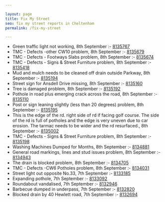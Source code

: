 ```yaml
---

layout: page
title: Fix My Street
seo: fix my street reports in Cheltenham
permalink: /fix-my-street

---
```


<!-- fix_marker starts -->

- Green traffic light not working, 8th September :- [8135767](https://www.fixmystreet.com/report/8135767)
- TMC - Defects -other CW10 problem, 8th September :- [8135679](https://www.fixmystreet.com/report/8135679)
- TMC - Defects - Footways Slabs problem, 8th September :- [8135674](https://www.fixmystreet.com/report/8135674)
- TMC - Defects - Signs & Street Furniture problem, 8th September :- [8135418](https://www.fixmystreet.com/report/8135418)
- Mud and mulch needs to be cleaned off drain outside Parkway, 8th September :- [8135194](https://www.fixmystreet.com/report/8135194)
- Street sign for Ansdell Drive missing, 8th September :- [8135160](https://www.fixmystreet.com/report/8135160)
- Tree is damaged problem, 8th September :- [8135192](https://www.fixmystreet.com/report/8135192)
- Pothole in road plus emerging crack across the road, 8th September :- [8135110](https://www.fixmystreet.com/report/8135110)
- Post or sign leaning slightly (less than 20 degrees) problem, 8th September :- [8135195](https://www.fixmystreet.com/report/8135195)
- This is the edge of the rd. right side of rd if facing golf course. The side of the rd is full of potholes and the edge is very uneven due to car erosion. The tarmac needs to be wider and the rd resurfaced., 8th September :- [8135002](https://www.fixmystreet.com/report/8135002)
- TMC - Defects - Signs & Street Furniture problem, 8th September :- [8135198](https://www.fixmystreet.com/report/8135198)
- Washing Machines Dumped for Months, 8th September :- [8134881](https://www.fixmystreet.com/report/8134881)
- General road markings, lines and stud issues problem, 8th September :- [8134943](https://www.fixmystreet.com/report/8134943)
- The drain is blocked problem, 8th September :- [8134705](https://www.fixmystreet.com/report/8134705)
- TMC - Defects -CW6 Potholes  problem, 8th September :- [8134031](https://www.fixmystreet.com/report/8134031)
- Street light out opposite No.33, 7th September :- [8133185](https://www.fixmystreet.com/report/8133185)
- Expanding pothole, 7th September :- [8133092](https://www.fixmystreet.com/report/8133092)
- Roundabout vandalised, 7th September :- [8132946](https://www.fixmystreet.com/report/8132946)
- Barbecue dumped in underpass, 7th September :- [8132820](https://www.fixmystreet.com/report/8132820)
- Blocked drain by 40 Hewlett road, 7th September :- [8132694](https://www.fixmystreet.com/report/8132694)

<!-- fix_marker ends -->